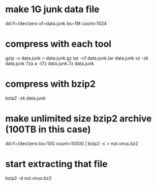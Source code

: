 # make 1G junk data file
dd if=/dev/zero of=data.junk bs=1M count=1024

# compress with each tool
gzip -c data.junk > data.junk.gz
tar -cf data.junk.tar data.junk
xz -zk data.junk
7za a -t7z data.junk.7z data.junk

# compress with bzip2
bzip2 -zk data.junk

# make unlimited size bzip2 archive (100TB in this case)
dd if=/dev/zero bs=10G count=10000 | bzip2 -c > not.virus.bz2

# start extracting that file
bzip2 -d not.virus.bz2
